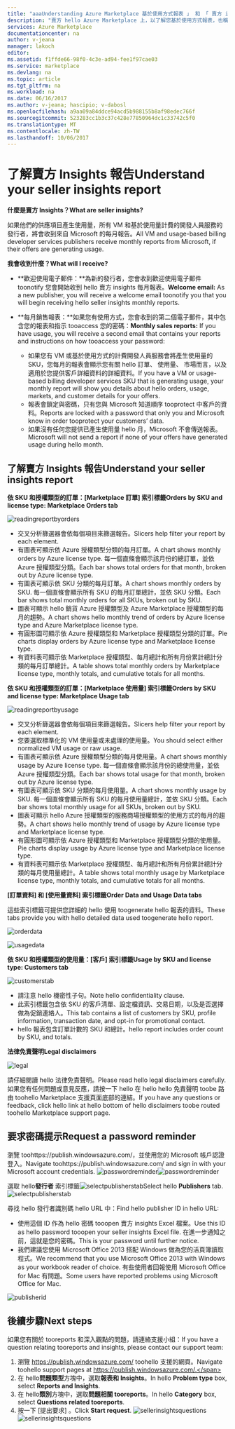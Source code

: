 ```yaml
---
title: "aaaUnderstanding Azure Marketplace 基於使用方式報表 」 和 「 賣方 insights reporting |Microsoft 文件"
description: "賣方 hello Azure Marketplace 上，以了解您基於使用方式報表，也稱為賣方 insights 報表"
services: Azure Marketplace
documentationcenter: na
author: v-jeana
manager: lakoch
editor: 
ms.assetid: f1ffde66-98f0-4c3e-ad94-fee1f97cae03
ms.service: marketplace
ms.devlang: na
ms.topic: article
ms.tgt_pltfrm: na
ms.workload: na
ms.date: 06/16/2017
ms.author: v-jeana; hascipio; v-dabosl
ms.openlocfilehash: a9aa09a84ddce94acd5b988155b8af98edec766f
ms.sourcegitcommit: 523283cc1b3c37c428e77850964dc1c33742c5f0
ms.translationtype: MT
ms.contentlocale: zh-TW
ms.lasthandoff: 10/06/2017
---
```

# <a name="understand-your-seller-insights-report"></a><span data-ttu-id="772eb-103">了解賣方 Insights 報告</span><span class="sxs-lookup"><span data-stu-id="772eb-103">Understand your seller insights report</span></span>
<span data-ttu-id="772eb-104">**什麼是賣方 Insights？**</span><span class="sxs-lookup"><span data-stu-id="772eb-104">**What are seller insights?**</span></span>

<span data-ttu-id="772eb-105">如果他們的供應項目產生使用量，所有 VM 和基於使用量計費的開發人員服務的發行者，將會收到來自 Microsoft 的每月報告。</span><span class="sxs-lookup"><span data-stu-id="772eb-105">All VM and usage-based billing developer services publishers receive monthly reports from Microsoft, if their offers are generating usage.</span></span>

<span data-ttu-id="772eb-106">**我會收到什麼？**</span><span class="sxs-lookup"><span data-stu-id="772eb-106">**What will I receive?**</span></span>

* <span data-ttu-id="772eb-107">**歡迎使用電子郵件：**為新的發行者，您會收到歡迎使用電子郵件 toonotify 您會開始收到 hello 賣方 insights 每月報表。</span><span class="sxs-lookup"><span data-stu-id="772eb-107">**Welcome email:** As a new publisher, you will receive a welcome email toonotify you that you will begin receiving hello seller insights monthly reports.</span></span>
* <span data-ttu-id="772eb-108">**每月銷售報表：**如果您有使用方式，您會收到的第二個電子郵件，其中包含您的報表和指示 tooaccess 您的密碼：</span><span class="sxs-lookup"><span data-stu-id="772eb-108">**Monthly sales reports:**  If you have usage, you will receive a second email that contains your reports and instructions on how tooaccess your password:</span></span>

  * <span data-ttu-id="772eb-109">如果您有 VM 或基於使用方式的計費開發人員服務會將產生使用量的 SKU，您每月的報表會顯示您有關 hello 訂單、 使用量、 市場而言，以及適用於您提供客戶詳細資料的詳細資料。</span><span class="sxs-lookup"><span data-stu-id="772eb-109">If you have a VM or usage-based billing developer services SKU that is generating usage, your monthly report will show you details about hello orders, usage, markets, and customer details for your offers.</span></span>
  * <span data-ttu-id="772eb-110">報表會鎖定與密碼，只有您與 Microsoft 知道順序 tooprotect 中客戶的資料。</span><span class="sxs-lookup"><span data-stu-id="772eb-110">Reports are locked with a password that only you and Microsoft know in order tooprotect your customers’ data.</span></span>
  * <span data-ttu-id="772eb-111">如果沒有任何您提供已產生使用量 hello 月，Microsoft 不會傳送報表。</span><span class="sxs-lookup"><span data-stu-id="772eb-111">Microsoft will not send a report if none of your offers have generated usage during hello month.</span></span>

## <a name="understand-your-seller-insights-report"></a><span data-ttu-id="772eb-112">了解賣方 Insights 報告</span><span class="sxs-lookup"><span data-stu-id="772eb-112">Understand your seller insights report</span></span>
<span data-ttu-id="772eb-113">**依 SKU 和授權類型的訂單：[Marketplace 訂單] 索引標籤**</span><span class="sxs-lookup"><span data-stu-id="772eb-113">**Orders by SKU and license type:  Marketplace Orders tab**</span></span>

![readingreportbyorders][2]

* <span data-ttu-id="772eb-115">交叉分析篩選器會依每個項目來篩選報告。</span><span class="sxs-lookup"><span data-stu-id="772eb-115">Slicers help filter your report by each element.</span></span>
* <span data-ttu-id="772eb-116">有圖表可顯示依 Azure 授權類型分類的每月訂單。</span><span class="sxs-lookup"><span data-stu-id="772eb-116">A chart shows monthly orders by Azure license type.</span></span> <span data-ttu-id="772eb-117">每一個直條會顯示該月份的總訂單，並依 Azure 授權類型分類。</span><span class="sxs-lookup"><span data-stu-id="772eb-117">Each bar shows total orders for that month, broken out by Azure license type.</span></span>
* <span data-ttu-id="772eb-118">有圖表可顯示依 SKU 分類的每月訂單。</span><span class="sxs-lookup"><span data-stu-id="772eb-118">A chart shows monthly orders by SKU.</span></span> <span data-ttu-id="772eb-119">每一個直條會顯示所有 SKU 的每月訂單總計，並依 SKU 分類。</span><span class="sxs-lookup"><span data-stu-id="772eb-119">Each bar shows total monthly orders for all SKUs, broken out by SKU.</span></span>
* <span data-ttu-id="772eb-120">圖表可顯示 hello 銷貨 Azure 授權類型及 Azure Marketplace 授權類型的每月的趨勢。</span><span class="sxs-lookup"><span data-stu-id="772eb-120">A chart shows hello monthly trend of orders by Azure license type and Azure Marketplace license type.</span></span>
* <span data-ttu-id="772eb-121">有圓形圖可顯示依 Azure 授權類型和 Marketplace 授權類型分類的訂單。</span><span class="sxs-lookup"><span data-stu-id="772eb-121">Pie charts display orders by Azure license type and Marketplace license type.</span></span>
* <span data-ttu-id="772eb-122">有資料表可顯示依 Marketplace 授權類型、每月總計和所有月份累計總計分類的每月訂單總計。</span><span class="sxs-lookup"><span data-stu-id="772eb-122">A table shows total monthly orders by Marketplace license type, monthly totals, and cumulative totals for all months.</span></span>

<span data-ttu-id="772eb-123">**依 SKU 和授權類型的訂單：[Marketplace 使用量] 索引標籤**</span><span class="sxs-lookup"><span data-stu-id="772eb-123">**Orders by SKU and license type:  Marketplace Usage tab**</span></span>

![readingreportbyusage][3]

* <span data-ttu-id="772eb-125">交叉分析篩選器會依每個項目來篩選報告。</span><span class="sxs-lookup"><span data-stu-id="772eb-125">Slicers help filter your report by each element.</span></span>
* <span data-ttu-id="772eb-126">您要選取標準化的 VM 使用量或未處理的使用量。</span><span class="sxs-lookup"><span data-stu-id="772eb-126">You should select either normalized VM usage or raw usage.</span></span>
* <span data-ttu-id="772eb-127">有圖表可顯示依 Azure 授權類型分類的每月使用量。</span><span class="sxs-lookup"><span data-stu-id="772eb-127">A chart shows monthly usage by Azure license type.</span></span> <span data-ttu-id="772eb-128">每一個直條會顯示該月份的總使用量，並依 Azure 授權類型分類。</span><span class="sxs-lookup"><span data-stu-id="772eb-128">Each bar shows total usage for that month, broken out by Azure license type.</span></span>
* <span data-ttu-id="772eb-129">有圖表可顯示依 SKU 分類的每月使用量。</span><span class="sxs-lookup"><span data-stu-id="772eb-129">A chart shows monthly usage by SKU.</span></span> <span data-ttu-id="772eb-130">每一個直條會顯示所有 SKU 的每月使用量總計，並依 SKU 分類。</span><span class="sxs-lookup"><span data-stu-id="772eb-130">Each bar shows total monthly usage for all SKUs, broken out by SKU.</span></span>
* <span data-ttu-id="772eb-131">圖表可顯示 hello Azure 授權類型的服務商場授權類型的使用方式的每月的趨勢。</span><span class="sxs-lookup"><span data-stu-id="772eb-131">A chart shows hello monthly trend of usage by Azure license type and Marketplace license type.</span></span>
* <span data-ttu-id="772eb-132">有圓形圖可顯示依 Azure 授權類型和 Marketplace 授權類型分類的使用量。</span><span class="sxs-lookup"><span data-stu-id="772eb-132">Pie charts display usage by Azure license type and Marketplace license type.</span></span>
* <span data-ttu-id="772eb-133">有資料表可顯示依 Marketplace 授權類型、每月總計和所有月份累計總計分類的每月使用量總計。</span><span class="sxs-lookup"><span data-stu-id="772eb-133">A table shows total monthly usage by Marketplace license type, monthly totals, and cumulative totals for all months.</span></span>

<span data-ttu-id="772eb-134">**[訂單資料] 和 [使用量資料] 索引標籤**</span><span class="sxs-lookup"><span data-stu-id="772eb-134">**Order Data and Usage Data tabs**</span></span>

<span data-ttu-id="772eb-135">這些索引標籤可提供您詳細的 hello 使用 toogenerate hello 報表的資料。</span><span class="sxs-lookup"><span data-stu-id="772eb-135">These tabs provide you with hello detailed data used toogenerate hello report.</span></span>

![orderdata][4]

![usagedata][5]

<span data-ttu-id="772eb-138">**依 SKU 和授權類型的使用量：[客戶] 索引標籤**</span><span class="sxs-lookup"><span data-stu-id="772eb-138">**Usage by SKU and license type:  Customers tab**</span></span>

![customerstab][6]

* <span data-ttu-id="772eb-140">請注意 hello 機密性子句。</span><span class="sxs-lookup"><span data-stu-id="772eb-140">Note hello confidentiality clause.</span></span>
* <span data-ttu-id="772eb-141">此索引標籤包含依 SKU 的客戶清單、設定檔資訊、交易日期，以及是否選擇做為促銷連絡人。</span><span class="sxs-lookup"><span data-stu-id="772eb-141">This tab contains a list of customers by SKU, profile information, transaction date, and opt-in for promotional contact.</span></span>
* <span data-ttu-id="772eb-142">hello 報表包含訂單計數的 SKU 和總計。</span><span class="sxs-lookup"><span data-stu-id="772eb-142">hello report includes order count by SKU, and totals.</span></span>

<span data-ttu-id="772eb-143">**法律免責聲明**</span><span class="sxs-lookup"><span data-stu-id="772eb-143">**Legal disclaimers**</span></span>

![legal][1]

<span data-ttu-id="772eb-145">請仔細閱讀 hello 法律免責聲明。</span><span class="sxs-lookup"><span data-stu-id="772eb-145">Please read hello legal disclaimers carefully.</span></span> <span data-ttu-id="772eb-146">如果您有任何問題或意見反應，請按一下 hello 在 hello hello 免責聲明 toobe 路由 toohello Marketplace 支援頁面底部的連結。</span><span class="sxs-lookup"><span data-stu-id="772eb-146">If you have any questions or feedback, click hello link at hello bottom of hello disclaimers toobe routed toohello Marketplace support page.</span></span>

## <a name="request-a-password-reminder"></a><span data-ttu-id="772eb-147">要求密碼提示</span><span class="sxs-lookup"><span data-stu-id="772eb-147">Request a password reminder</span></span>
<span data-ttu-id="772eb-148">瀏覽 toohttps://publish.windowsazure.com/，並使用您的 Microsoft 帳戶認證登入。</span><span class="sxs-lookup"><span data-stu-id="772eb-148">Navigate toohttps://publish.windowsazure.com/ and sign in with your Microsoft account credentials.</span></span>
<span data-ttu-id="772eb-149">![passwordreminder][7]</span><span class="sxs-lookup"><span data-stu-id="772eb-149">![passwordreminder][7]</span></span>

<span data-ttu-id="772eb-150">選取 hello**發行者** 索引標籤![selectpublisherstab][8]</span><span class="sxs-lookup"><span data-stu-id="772eb-150">Select hello **Publishers** tab. ![selectpublisherstab][8]</span></span>

<span data-ttu-id="772eb-151">尋找 hello 發行者識別碼 hello URL 中：</span><span class="sxs-lookup"><span data-stu-id="772eb-151">Find hello publisher ID in hello URL:</span></span>

* <span data-ttu-id="772eb-152">使用這個 ID 作為 hello 密碼 tooopen 賣方 insights Excel 檔案。</span><span class="sxs-lookup"><span data-stu-id="772eb-152">Use this ID as hello password tooopen your seller insights Excel file.</span></span>
  <span data-ttu-id="772eb-153">在進一步通知之前，這就是您的密碼。</span><span class="sxs-lookup"><span data-stu-id="772eb-153">This is your password until further notice.</span></span>
* <span data-ttu-id="772eb-154">我們建議您使用 Microsoft Office 2013 搭配 Windows 做為您的活頁簿讀取程式。</span><span class="sxs-lookup"><span data-stu-id="772eb-154">We recommend that you use Microsoft Office 2013 with Windows as your workbook reader of choice.</span></span>  <span data-ttu-id="772eb-155">有些使用者回報使用 Microsoft Office for Mac 有問題。</span><span class="sxs-lookup"><span data-stu-id="772eb-155">Some users have reported problems using Microsoft Office for Mac.</span></span>

![publisherid][9]

## <a name="next-steps"></a><span data-ttu-id="772eb-157">後續步驟</span><span class="sxs-lookup"><span data-stu-id="772eb-157">Next steps</span></span>
<span data-ttu-id="772eb-158">如果您有關於 tooreports 和深入觀點的問題，請連絡支援小組：</span><span class="sxs-lookup"><span data-stu-id="772eb-158">If you have a question relating tooreports and insights, please contact our support team:</span></span>

1. <span data-ttu-id="772eb-159">瀏覽 https://publish.windowsazure.com/ toohello 支援的網頁。</span><span class="sxs-lookup"><span data-stu-id="772eb-159">Navigate toohello support pages at https://publish.windowsazure.com/.</span></span>
2. <span data-ttu-id="772eb-160">在 hello**問題類型**方塊中，選取**報表和 Insights**。</span><span class="sxs-lookup"><span data-stu-id="772eb-160">In hello **Problem type** box, select **Reports and Insights**.</span></span>
3. <span data-ttu-id="772eb-161">在 hello**類別**方塊中，選取**問題相關 tooreports**。</span><span class="sxs-lookup"><span data-stu-id="772eb-161">In hello **Category** box, select **Questions related tooreports**.</span></span>
4. <span data-ttu-id="772eb-162">按一下 [提出要求] 。</span><span class="sxs-lookup"><span data-stu-id="772eb-162">Click **Start request**.</span></span>
   <span data-ttu-id="772eb-163">![sellerinsightsquestions][10]</span><span class="sxs-lookup"><span data-stu-id="772eb-163">![sellerinsightsquestions][10]</span></span>

[1]: ./media/marketplace-publishing-report-seller-insights/legal.png
[2]: ./media/marketplace-publishing-report-seller-insights/readingreportbyorders.png
[3]: ./media/marketplace-publishing-report-seller-insights/readingreportbyusage.png
[4]: ./media/marketplace-publishing-report-seller-insights/orderdata.png
[5]: ./media/marketplace-publishing-report-seller-insights/usagedata.png
[6]: ./media/marketplace-publishing-report-seller-insights/customerstab.png
[7]: ./media/marketplace-publishing-report-seller-insights/passwordreminder.png
[8]: ./media/marketplace-publishing-report-seller-insights/selectpublisherstab.png
[9]: ./media/marketplace-publishing-report-seller-insights/publisherid.png
[10]: ./media/marketplace-publishing-report-seller-insights/sellerinsightsquestions.png
